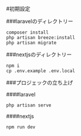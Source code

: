 #初期設定

###laravelのディレクトリー

    composer install
    php artisan breeze:install 
    php artisan migrate

###nextjsのディレクトリー

    npm i
    cp .env.example .env.local


###プロジェックの立ち上げ

  ####laravel

    php artisan serve


  ####nextjs

    npm run dev

